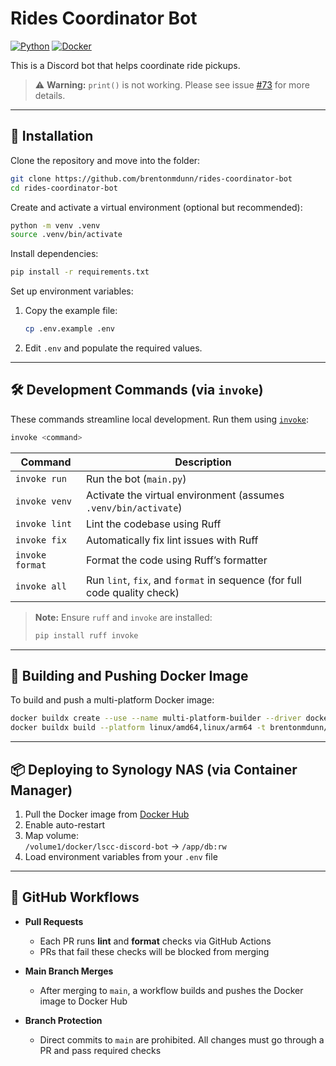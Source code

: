 # Rides Coordinator Bot

[![Python](https://img.shields.io/badge/python-3.13-blue.svg)](https://www.python.org/downloads/)
[![Docker](https://img.shields.io/badge/Docker-RideBot-blue?logo=docker)](https://hub.docker.com/r/brentonmdunn/ride-bot)

This is a Discord bot that helps coordinate ride pickups.


> ⚠️ **Warning:** `print()` is not working. Please see issue [#73](https://github.com/brentonmdunn/rides-coordinator-bot/issues/73) for more details.
---

## 🚀 Installation

Clone the repository and move into the folder:

```bash
git clone https://github.com/brentonmdunn/rides-coordinator-bot
cd rides-coordinator-bot
```

Create and activate a virtual environment (optional but recommended):

```bash
python -m venv .venv
source .venv/bin/activate
```

Install dependencies:

```bash
pip install -r requirements.txt
```

Set up environment variables:

1. Copy the example file:
    ```bash
    cp .env.example .env
    ```
2. Edit `.env` and populate the required values.

---

## 🛠️ Development Commands (via `invoke`)

These commands streamline local development. Run them using [`invoke`](https://www.pyinvoke.org/):

```bash
invoke <command>
```

| Command         | Description                                                                 |
|-----------------|-----------------------------------------------------------------------------|
| `invoke run`    | Run the bot (`main.py`)                                                     |
| `invoke venv`   | Activate the virtual environment (assumes `.venv/bin/activate`)             |
| `invoke lint`   | Lint the codebase using Ruff                                                |
| `invoke fix`    | Automatically fix lint issues with Ruff                                     |
| `invoke format` | Format the code using Ruff’s formatter                                      |
| `invoke all`    | Run `lint`, `fix`, and `format` in sequence (for full code quality check)   |

> **Note:** Ensure `ruff` and `invoke` are installed:
> ```bash
> pip install ruff invoke
> ```

---

## 🐳 Building and Pushing Docker Image

To build and push a multi-platform Docker image:

```bash
docker buildx create --use --name multi-platform-builder --driver docker-container
docker buildx build --platform linux/amd64,linux/arm64 -t brentonmdunn/ride-bot --push .
```

---

## 📦 Deploying to Synology NAS (via Container Manager)

1. Pull the Docker image from [Docker Hub](https://hub.docker.com/r/brentonmdunn/ride-bot)
2. Enable auto-restart
3. Map volume:  
   `/volume1/docker/lscc-discord-bot` → `/app/db:rw`
4. Load environment variables from your `.env` file

---

## 🧪 GitHub Workflows

- **Pull Requests**
  - Each PR runs **lint** and **format** checks via GitHub Actions
  - PRs that fail these checks will be blocked from merging

- **Main Branch Merges**
  - After merging to `main`, a workflow builds and pushes the Docker image to Docker Hub

- **Branch Protection**
  - Direct commits to `main` are prohibited. All changes must go through a PR and pass required checks

